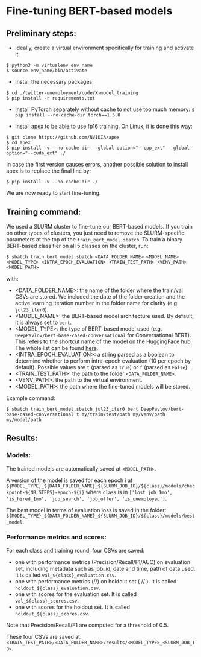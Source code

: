 # Fine-tuning BERT-based models

## Preliminary steps:

- Ideally, create a virtual environment specifically for training and activate it:

```
$ python3 -m virtualenv env_name
$ source env_name/bin/activate
```

- Install the necessary packages:
```
$ cd ./twitter-unemployment/code/X-model_training
$ pip install -r requirements.txt
```

- Install PyTorch separately without cache to not use too much memory:
`$ pip install --no-cache-dir torch==1.5.0`

- Install [apex](https://github.com/nvidia/apex) to be able to use fp16 training. On Linux, it is done this way:
```
$ git clone https://github.com/NVIDIA/apex
$ cd apex
$ pip install -v --no-cache-dir --global-option="--cpp_ext" --global-option="--cuda_ext" ./
```

In case the first version causes errors, another possible solution to install apex is to replace the final line by:

`$ pip install -v --no-cache-dir ./`

We are now ready to start fine-tuning.

## Training command:

We used a SLURM cluster to fine-tune our BERT-based models. If you train on other types of clusters, you just need to remove the SLURM-specific parameters at the top of the `train_bert_model.sbatch`.
To train a binary BERT-based classifier on all 5 classes on the cluster, run:

`$ sbatch train_bert_model.sbatch <DATA_FOLDER_NAME> <MODEL_NAME> <MODEL_TYPE> <INTRA_EPOCH_EVALUATION> <TRAIN_TEST_PATH> <VENV_PATH> <MODEL_PATH>`

with:
- <DATA_FOLDER_NAME>: the name of the folder where the train/val CSVs are stored. We included the date of the folder creation and the active learning iteration number in the folder name for clarity (e.g. `jul23_iter0`).
- <MODEL_NAME>: the BERT-based model architecture used. By default, it is always set to `bert`. 
- <MODEL_TYPE>: the type of BERT-based model used (e.g. `DeepPavlov/bert-base-cased-conversational` for Conversational BERT). This refers to the shortcut name of the model on the HuggingFace hub. The whole list can be found [here](https://huggingface.co/transformers/pretrained_models.html). 
- <INTRA_EPOCH_EVALUATION>: a string parsed as a boolean to determine whether to perform intra-epoch evaluation (10 per epoch by default). Possible values are `t` (parsed as `True`) or `f` (parsed as `False`).
- <TRAIN_TEST_PATH>: the path to the folder `<DATA_FOLDER_NAME>`.
- <VENV_PATH>: the path to the virtual environment.
- <MODEL_PATH>: the path where the fine-tuned models will be stored.


Example command: 

`$ sbatch train_bert_model.sbatch jul23_iter0 bert DeepPavlov/bert-base-cased-conversational t my/train/test/path my/venv/path my/model/path`

## Results:

### Models:

The trained models are automatically saved at `<MODEL_PATH>`.

A version of the model is saved for each epoch i at `${MODEL_TYPE}_${DATA_FOLDER_NAME}_${SLURM_JOB_ID}/${class}/models/checkpoint-${NB_STEPS}-epoch-${i}` where `class` is in `['lost_job_1mo', 'is_hired_1mo', 'job_search', 'job_offer', 'is_unemployed']`. 

The best model in terms of evaluation loss is saved in the folder: `${MODEL_TYPE}_${DATA_FOLDER_NAME}_${SLURM_JOB_ID}/${class}/models/best_model`. 

### Performance metrics and scores:

For each class and training round, four CSVs are saved:
- one with performance metrics (Precision/Recall/F1/AUC) on evaluation set, including metadata such as job_id, date and time, path of data used. It is called `val_${class}_evaluation.csv`. 
- one with performance metrics (//) on holdout set ( // ). It is called `holdout_${class}_evaluation.csv`. 
- one with scores for the evaluation set. It is called `val_${class}_scores.csv`. 
- one with scores for the holdout set. It is called `holdout_${class}_scores.csv`. 

Note that Precision/Recall/F1 are computed for a threshold of 0.5.

These four CSVs are saved at: `<TRAIN_TEST_PATH>/<DATA_FOLDER_NAME>/results/<MODEL_TYPE>_<SLURM_JOB_IB>`. 
